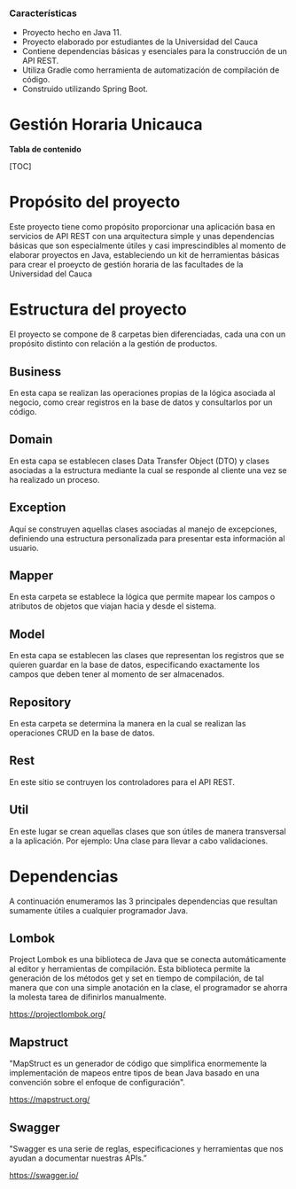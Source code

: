 ### Características

- Proyecto hecho en Java 11.
- Proyecto elaborado por estudiantes de la Universidad del Cauca
- Contiene dependencias básicas y  esenciales para la construcción de un API REST.
- Utiliza Gradle como herramienta de automatización de compilación de código.
- Construido utilizando Spring Boot.


# Gestión Horaria Unicauca

**Tabla de contenido**

[TOC]

# Propósito del proyecto

Este proyecto tiene como propósito proporcionar una aplicación basa en servicios de API REST con una arquitectura simple y unas dependencias básicas que son especialmente útiles y casi imprescindibles al momento de elaborar proyectos en Java, estableciendo un kit de herramientas básicas para crear el proeycto de gestión horaria de las facultades de la Universidad del Cauca

# Estructura del proyecto

El proyecto se compone de 8 carpetas bien diferenciadas, cada una con un propósito distinto con relación a la gestión de productos.

## Business
En esta capa se realizan las operaciones propias de la lógica asociada al negocio, como crear registros en la base de datos y consultarlos por un código.

## Domain
En esta capa se establecen clases Data Transfer Object (DTO) y clases asociadas a la estructura mediante la cual se responde al cliente una vez se ha realizado un proceso.

## Exception
Aquí se construyen aquellas clases asociadas al manejo de excepciones, definiendo una estructura personalizada para presentar esta información al usuario.

## Mapper
En esta carpeta se establece la lógica que permite mapear los campos o atributos de objetos que viajan hacia y desde el sistema. 

## Model
En esta capa se establecen las clases que representan los registros que se quieren guardar en la base de datos, especificando exactamente los campos que deben tener al momento de ser almacenados.

## Repository
En esta carpeta se determina la manera en la cual se realizan las operaciones CRUD en la base de datos.

## Rest
En este sitio se contruyen los controladores para el API REST.

## Util
En este lugar se crean aquellas clases que son útiles de manera transversal a la aplicación. Por ejemplo: Una clase para llevar a cabo validaciones.

# Dependencias

A continuación enumeramos las 3 principales dependencias que resultan sumamente útiles a cualquier programador Java.

## Lombok

Project Lombok es una biblioteca de Java que se conecta automáticamente al editor y herramientas de compilación. Esta biblioteca permite la generación de los métodos get y set en tiempo de compilación, de tal manera que con una simple anotación en la clase, el programador se ahorra la molesta tarea de difinirlos manualmente.

<https://projectlombok.org/>

## Mapstruct

"MapStruct es un generador de código que simplifica enormemente la implementación de mapeos entre tipos de bean Java basado en una convención sobre el enfoque de configuración".

<https://mapstruct.org/>

## Swagger
"Swagger es una serie de reglas, especificaciones y herramientas que nos ayudan a documentar nuestras APIs.”

<https://swagger.io/>
